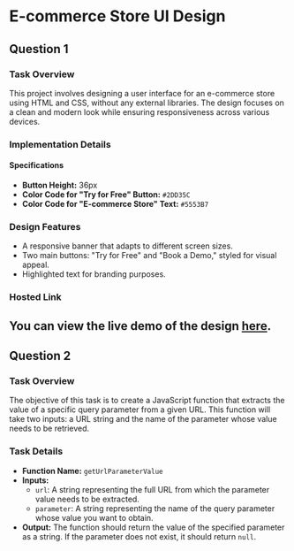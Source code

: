 # E-commerce Store UI Design

## Question 1

### Task Overview
This project involves designing a user interface for an e-commerce store using HTML and CSS, without any external libraries. The design focuses on a clean and modern look while ensuring responsiveness across various devices.

### Implementation Details

#### Specifications
- **Button Height:** 36px
- **Color Code for "Try for Free" Button:** `#2DD35C`
- **Color Code for "E-commerce Store" Text:** `#5553B7`

### Design Features
- A responsive banner that adapts to different screen sizes.
- Two main buttons: "Try for Free" and "Book a Demo," styled for visual appeal.
- Highlighted text for branding purposes.
### Hosted Link
You can view the live demo of the design [here](https://vishwaskatiyar.github.io/Kommunicate-Submission/Question%201/index.html).
---
## Question 2

### Task Overview
The objective of this task is to create a JavaScript function that extracts the value of a specific query parameter from a given URL. This function will take two inputs: a URL string and the name of the parameter whose value needs to be retrieved.

### Task Details
- **Function Name:** `getUrlParameterValue`
- **Inputs:**
  - `url`: A string representing the full URL from which the parameter value needs to be extracted.
  - `parameter`: A string representing the name of the query parameter whose value you want to obtain.
- **Output:** The function should return the value of the specified parameter as a string. If the parameter does not exist, it should return `null`.



